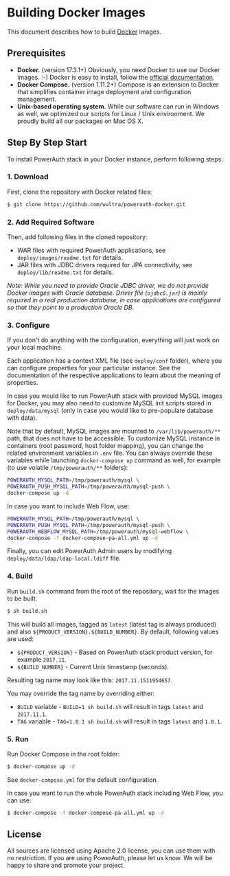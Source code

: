 # Building Docker Images

This document describes how to build [Docker](https://docs.docker.com) images.

## Prerequisites

- **Docker.** (version 17.3.1+) Obviously, you need Docker to use our Docker images. :-) Docker is easy to install, follow the [official documentation](https://docs.docker.com/engine/getstarted/step_one/).
- **Docker Compose.** (version 1.11.2+) Compose is an extension to Docker that simplifies container image deployment and configuration management.
- **Unix-based operating system.** While our software can run in Windows as well, we optimized our scripts for Linux / Unix environment. We proudly build all our packages on Mac OS X.

## Step By Step Start

To install PowerAuth stack in your Docker instance, perform following steps:

### 1. Download

First, clone the repository with Docker related files:

```sh
$ git clone https://github.com/wultra/powerauth-docker.git
```

### 2. Add Required Software

Then, add following files in the cloned repository:

- WAR files with required PowerAuth applications, see `deploy/images/readme.txt` for details.
- JAR files with JDBC drivers required for JPA connectivity, see `deploy/lib/readme.txt` for details.

_Note: While you need to provide Oracle JDBC driver, we do not provide Docker images with Oracle database. Driver file (`ojdbc6.jar`) is mainly required in a real production database, in case applications are configured so that they point to a production Oracle DB._

### 3. Configure

If you don't do anything with the configuration, everything will just work on your local machine.

Each application has a context XML file (see `deploy/conf` folder), where you can configure properties for your particular instance. See the documentation of the respective applications to learn about the meaning of properties.

In case you would like to run PowerAuth stack with provided MySQL images for Docker, you may also need to customize MySQL init scripts stored in `deploy/data/mysql` (only in case you would like to pre-populate database with data).

Note that by default, MySQL images are mounted to `/var/lib/powerauth/**` path, that does not have to be accessible. To customize MySQL instance in containers (root password, host folder mapping), you can change the related environment variables in `.env` file. You can always override these variables while launching `docker-compose up` command as well, for example (to use volatile `/tmp/powerauth/**` folders):

```sh
POWERAUTH_MYSQL_PATH=/tmp/powerauth/mysql \
POWERAUTH_PUSH_MYSQL_PATH=/tmp/powerauth/mysql-push \
docker-compose up -d
```

In case you want to include Web Flow, use:

```sh
POWERAUTH_MYSQL_PATH=/tmp/powerauth/mysql \
POWERAUTH_PUSH_MYSQL_PATH=/tmp/powerauth/mysql-push \
POWERAUTH_WEBFLOW_MYSQL_PATH=/tmp/powerauth/mysql-webflow \
docker-compose -f docker-compose-pa-all.yml up -d 
```

Finally, you can edit PowerAuth Admin users by modifying `deploy/data/ldap/ldap-local.ldiff` file.

### 4. Build

Run `build.sh` command from the root of the repository, wait for the images to be built.

```sh
$ sh build.sh
```

This will build all images, tagged as `latest` (latest tag is always produced) and also `${PRODUCT_VERSION}.${BUILD_NUMBER}`. By default, following values are used:

- `${PRODUCT_VERSION}` - Based on PowerAuth stack product version, for example `2017.11`.
- `${BUILD_NUMBER}` - Current Unix timestamp (seconds).

Resulting tag name may look like this: `2017.11.1511954657`.

You may override the tag name by overriding either:

- `BUILD` variable - `BUILD=1 sh build.sh` will result in tags `latest` and `2017.11.1`.
- `TAG` variable - `TAG=1.0.1 sh build.sh` will result in tags `latest` and `1.0.1`.

### 5. Run

Run Docker Compose in the root folder:

```sh
$ docker-compose up -d
```

See `docker-compose.yml` for the default configuration.

In case you want to run the whole PowerAuth stack including Web Flow, you can use:

```sh
$ docker-compose -f docker-compose-pa-all.yml up -d 
```

## License

All sources are licensed using Apache 2.0 license, you can use them with no restriction. If you are using PowerAuth, please let us know. We will be happy to share and promote your project.
